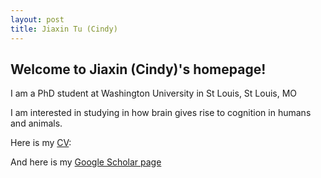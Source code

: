 ```yaml
---
layout: post
title: Jiaxin Tu (Cindy)
---
```


## Welcome to Jiaxin (Cindy)'s homepage!

I am a PhD student at Washington University in St Louis, St Louis, MO

I am interested in studying in how brain gives rise to cognition in humans and animals.

Here is my [CV](https://docs.google.com/document/d/1f3UmmD_4kGdpReTl1IgPrMHXelf7pP9udIpcc8HIjx4/edit?usp=sharing):

And here is my [Google Scholar page](https://scholar.google.com/citations?user=n0eCT9IAAAAJ&hl=en&oi=ao)
